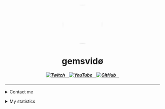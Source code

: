 
<p align="center">
    <img style="border-radius: 100px" width="128" height="128" src="https://avatars.githubusercontent.com/u/69060894?v=4" href="https://github.com/afkvido">
</p>
<h1 align="center">gemsvidø</h1>

<h5 align = "center">
    
 <a href = "https://twitch.tv/gemsvido">
    <img alt="Twitch" src="https://img.shields.io/twitch/status/gemsvido?color=783ce8&label=gemsvido&logo=twitch&logoColor=white&style=for-the-badge">⠀
 </a>
    
<a href = "https://www.youtube.com/@gemsvido">
    <img alt="YouTube" src="https://img.shields.io/youtube/channel/subscribers/UCfrn2_xYAu9r7U7kSsmJkfg?color=red&label=gemsvid%C3%B8&logo=YouTube&logoColor=white&style=for-the-badge">⠀
 </a>
    
<a href = "https://github.com/afkvido?tab=followers">
    <img alt="GitHub" src="https://img.shields.io/github/followers/afkvido?label=afkvido&logo=GitHub&logoColor=white&style=for-the-badge">⠀
</a>
</h5>

_____

    
      
      
<details align="left">

<summary>Contact me</summary>
<p></p>
<img align="left" alt="Discord" width="26px" src="https://user-images.githubusercontent.com/74021676/150680433-9bc9186a-6a37-4b5c-80d9-504db53beed9.png" /> &nbsp; <a href="https://dsc.gg/gemsvido"> .gg/EMQpumB</a>
    <p></p>
<img align="left" alt="Email" width="26px" src="https://www.google.com/a/cpanel/gmail.com/images/favicon.ico" /> &nbsp; <a href="mailto:gemsvido@gmail.com"> gemsvido@gmail.com</a>
    <p></p>
</details>

<p></p>

      
<details align="left">
<summary>My statistics</summary>
<p></p>
        
<img width="500" src="https://github-readme-stats.vercel.app/api?username=afkvido&amp;count_private=true&amp;show_icons=true&amp;include_all_commits=true&amp;theme=dark" href="https://github.com/afkvido" />

</details>

<p></p>


<p></p>
